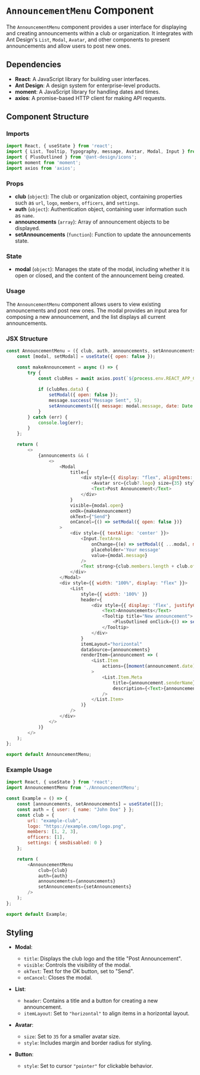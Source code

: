 # `AnnouncementMenu` Component

The `AnnouncementMenu` component provides a user interface for displaying and creating announcements within a club or organization. It integrates with Ant Design's `List`, `Modal`, `Avatar`, and other components to present announcements and allow users to post new ones.

## Dependencies

- **React**: A JavaScript library for building user interfaces.
- **Ant Design**: A design system for enterprise-level products.
- **moment**: A JavaScript library for handling dates and times.
- **axios**: A promise-based HTTP client for making API requests.

## Component Structure

### Imports

```javascript
import React, { useState } from 'react';
import { List, Tooltip, Typography, message, Avatar, Modal, Input } from 'antd';
import { PlusOutlined } from '@ant-design/icons';
import moment from 'moment';
import axios from 'axios';
```

### Props

- **club** (`object`): The club or organization object, containing properties such as `url`, `logo`, `members`, `officers`, and `settings`.
- **auth** (`object`): Authentication object, containing user information such as `name`.
- **announcements** (`array`): Array of announcement objects to be displayed.
- **setAnnouncements** (`function`): Function to update the announcements state.

### State

- **modal** (`object`): Manages the state of the modal, including whether it is open or closed, and the content of the announcement being created.

### Usage

The `AnnouncementMenu` component allows users to view existing announcements and post new ones. The modal provides an input area for composing a new announcement, and the list displays all current announcements.

### JSX Structure

```javascript
const AnnouncementMenu = ({ club, auth, announcements, setAnnouncements }) => {
    const [modal, setModal] = useState({ open: false });

    const makeAnnouncement = async () => {
        try {
            const clubRes = await axios.post(`${process.env.REACT_APP_CLUB_API}/club/${club.url}/announcement/`, { message: modal.message });
            
            if (clubRes.data) {
                setModal({ open: false });
                message.success("Message Sent", 5);
                setAnnouncements([{ message: modal.message, date: Date.now(), senderName: auth.user.name }, ...announcements]);
            }
        } catch (err) {
            console.log(err);
        }
    };

    return (
        <>
            {announcements && (
                <>
                    <Modal
                        title={
                            <div style={{ display: "flex", alignItems: 'center' }}>
                                <Avatar src={club?.logo} size={35} style={{ marginRight: "15px", borderRadius: "10px" }} />
                                <Text>Post Announcement</Text>
                            </div>
                        }
                        visible={modal.open}
                        onOk={makeAnnouncement}
                        okText={"Send"}
                        onCancel={() => setModal({ open: false })}
                    >
                        <div style={{ textAlign: 'center' }}>
                            <Input.TextArea
                                onChange={(e) => setModal({ ...modal, message: e.target.value })}
                                placeholder='Your message'
                                value={modal.message}
                            />
                            <Text strong>{club.members.length + club.officers.length - club.settings.smsDisabled} will receive an SMS notification</Text>
                        </div>
                    </Modal>
                    <div style={{ width: "100%", display: "flex" }}>
                        <List
                            style={{ width: '100%' }}
                            header={
                                <div style={{ display: 'flex', justifyContent: 'space-between', alignItems: 'flex-end' }}>
                                    <Text>Announcements</Text>
                                    <Tooltip title="New announcement">
                                        <PlusOutlined onClick={() => setModal({ open: true })} style={{ cursor: 'pointer' }} />
                                    </Tooltip>
                                </div>
                            }
                            itemLayout="horizontal"
                            dataSource={announcements}
                            renderItem={announcement => (
                                <List.Item
                                    actions={[moment(announcement.date).calendar()]}
                                >
                                    <List.Item.Meta
                                        title={announcement.senderName}
                                        description={<Text>{announcement.message}</Text>}
                                    />
                                </List.Item>
                            )}
                        />
                    </div>
                </>
            )}
        </>
    );
};

export default AnnouncementMenu;
```

### Example Usage

```javascript
import React, { useState } from 'react';
import AnnouncementMenu from './AnnouncementMenu';

const Example = () => {
    const [announcements, setAnnouncements] = useState([]);
    const auth = { user: { name: "John Doe" } };
    const club = {
        url: "example-club",
        logo: "https://example.com/logo.png",
        members: [1, 2, 3],
        officers: [1],
        settings: { smsDisabled: 0 }
    };

    return (
        <AnnouncementMenu
            club={club}
            auth={auth}
            announcements={announcements}
            setAnnouncements={setAnnouncements}
        />
    );
};

export default Example;
```

## Styling

- **Modal**:
  - `title`: Displays the club logo and the title "Post Announcement".
  - `visible`: Controls the visibility of the modal.
  - `okText`: Text for the OK button, set to "Send".
  - `onCancel`: Closes the modal.

- **List**:
  - `header`: Contains a title and a button for creating a new announcement.
  - `itemLayout`: Set to `"horizontal"` to align items in a horizontal layout.

- **Avatar**:
  - `size`: Set to `35` for a smaller avatar size.
  - `style`: Includes margin and border radius for styling.

- **Button**:
  - `style`: Set to cursor `"pointer"` for clickable behavior.

